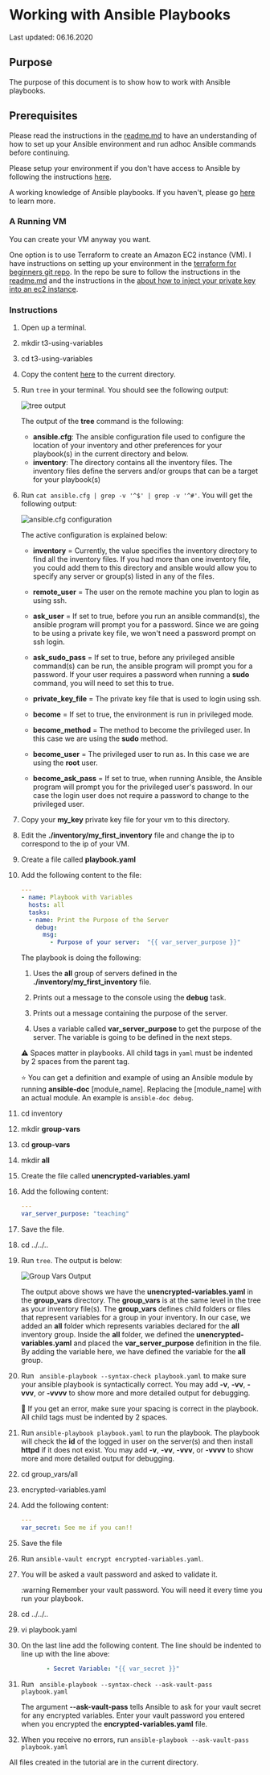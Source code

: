 # Working with Ansible Playbooks

Last updated: 06.16.2020

## Purpose

The purpose of this document is to show how to work with Ansible playbooks.

## Prerequisites

Please read the instructions in the [readme.md](../t1-getting-started/readme.md)
to have an understanding of how to set up your Ansible environment
and run adhoc Ansible commands before continuing.

Please setup your environment if you don't have access to Ansible by
following the instructions [here](../t1-getting-started/readme.md).

A working knowledge of Ansible playbooks.  If you haven't, please go
[here](../t2-using-playbooks) to learn more.

### A Running VM

You can create your VM anyway you want.

One option is to use Terraform to create an Amazon EC2 instance (VM).
I have instructions on setting up your environment in the
[terraform for beginners git repo](https://github.com/bretmullinix/terraform-for-beginners/tree/master/t1-getting-started).
In the repo be sure to follow the instructions in the
[readme.md](https://github.com/bretmullinix/terraform-for-beginners/tree/master/t1-getting-started/readme.md)
and the instructions in the
[ about how to inject your private key into an ec2 instance](https://github.com/bretmullinix/terraform-for-beginners/tree/master/t3-injecting-your-ssh-key-into-ec2-instance).


### Instructions

1. Open up a terminal.
1. mkdir t3-using-variables
1. cd t3-using-variables
1. Copy the content [here](../t1-getting-started) to the current directory.
1. Run `tree` in your terminal.  You should see the following output:

    ![tree output](../images/getting-started-with-playbooks-initial-dir-tree-structure.png)

    The output of the **tree** command is the following:
    
    - **ansible.cfg**: The ansible configuration file used to configure
    the location of your inventory and other preferences for your playbook(s)
    in the current directory and below.
    - **inventory**: The directory contains all the inventory files.
     The inventory files define the servers and/or groups
     that can be a target for your playbook(s)
    
1.  Run `cat ansible.cfg | grep -v '^$' | grep -v '^#'`.  You will get
the following output:

    ![ansible.cfg configuration](../images/getting-started-with-playbooks-ansible-cfg-contents.png)

    The active configuration is explained below:
    
      - **inventory** = Currently, the value specifies the inventory directory to
        find all the inventory files.  If you had more than one
        inventory file, you could add them to this directory and ansible
        would allow you to specify any server or group(s)
        listed in any of the files.
        
      - **remote_user** = The user on the remote machine you
        plan to login as using ssh.
        
      - **ask_user** = If set to true, before you run an ansible command(s),
        the ansible program will prompt you for a password.  Since we are going to
        be using a private key file, we won't need a password prompt on ssh
        login.
        
      - **ask_sudo_pass** = If set to true, before any privileged ansible
        command(s) can be run, the ansible program
        will prompt you for a password. If your user requires a
        password when running a **sudo** command, 
        you will need to set this to true.
        
      - **private_key_file** = The private key file that is used to login using
        ssh.
      
      - **become** = If set to true, the environment is run in privileged mode.
      
      - **become_method** = The method to become the privileged user.  In
      this case we are using the **sudo** method.
      
      - **become_user** = The privileged user to run as.  In this case
      we are using the **root** user.
      
      - **become_ask_pass** = If set to true, when running Ansible, the
      Ansible program will prompt you for the privileged user's password.  In our
      case the login user does not require a password to change to the
      privileged user.

1. Copy your **my_key** private key file for your vm to this directory.
1. Edit the **./inventory/my_first_inventory** file and change the ip to
correspond to the ip of your VM.
1. Create a file called **playbook.yaml**
1. Add the following content to the file:

    ```yaml
   ---
   - name: Playbook with Variables
      hosts: all
      tasks:
      - name: Print the Purpose of the Server
        debug:
          msg:
            - Purpose of your server:  "{{ var_server_purpose }}"
   ```
   
   The playbook is doing the following:
   
   1. Uses the **all** group of servers defined
   in the **./inventory/my_first_inventory** file.
   
   1. Prints out a message to the console using the **debug** task.
   
   1. Prints out a message containing the purpose of the server.
   
   1.  Uses a variable called **var_server_purpose** to get the purpose
   of the server.  The variable is going to be defined in the next steps.
   
   :warning: Spaces matter in playbooks.  All child tags in `yaml` must
   be indented by 2 spaces from the parent tag.
   
   :star: You can get a definition and example of using an Ansible module
   by running **ansible-doc** [module_name].  Replacing the [module_name]
   with an actual module.  An example is `ansible-doc debug`.

1. cd inventory
1. mkdir **group-vars**
1. cd **group-vars**
1. mkdir **all**
1. Create the file called **unencrypted-variables.yaml**
1. Add the following content:

    ```yaml
    ---
    var_server_purpose: "teaching"
   ```

1. Save the file.

1. cd ../../..

1. Run `tree`.  The output is below:

    ![Group Vars Output](../images/group-vars-unencrypted.png)
    
    The output above shows we have the **unencrypted-variables.yaml** in
    the **group_vars** directory.  The **group_vars** is at the same
    level in the tree as your inventory file(s).  The **group_vars**
    defines child folders or files that represent variables for a
    group in your inventory.  In our case, we added an **all** folder
    which represents variables declared for the **all** inventory group.
    Inside the **all** folder, we defined the **unencrypted-variables.yaml**
    and placed the **var_server_purpose** definition in the file.  By adding
    the variable here, we have defined the variable for the **all** group.

1. Run ` ansible-playbook --syntax-check playbook.yaml` to make
sure your ansible playbook is syntactically correct.  You may add **-v**,
**-vv**, **-vvv**, or **-vvvv** to show more and more detailed output for
debugging. 

    :eyes: If you get an error, make sure your spacing is correct in
    the playbook.  All child tags must be indented by 2 spaces.

1. Run `ansible-playbook playbook.yaml` to run the playbook.  The
playbook will check the **id** of the logged in user on the server(s) and then
install **httpd** if it does not exist.  You may add **-v**, **-vv**, **-vvv**,
or **-vvvv** to show more and more detailed output for debugging.

1. cd group_vars/all
1. encrypted-variables.yaml
1. Add the following content:

    ```yaml
    ---
    var_secret: See me if you can!!
    ```
1. Save the file

1. Run `ansible-vault encrypt encrypted-variables.yaml`.

1. You will be asked a vault password and asked to validate it.

    :warning Remember your vault password.  You will need it
    every time you run your playbook.

1. cd ../../..

1. vi playbook.yaml
1. On the last line add the following content.
The line should be indented to line up with the line above:

    ```yaml
           - Secret Variable: "{{ var_secret }}"
   ```
  
1. Run ` ansible-playbook --syntax-check --ask-vault-pass playbook.yaml` 

    The argument **--ask-vault-pass** tells Ansible to ask for your vault
    secret for any encrypted variables.  Enter your vault password you
    entered when you encrypted the **encrypted-variables.yaml** file.

1. When you receive no errors, run
`ansible-playbook --ask-vault-pass playbook.yaml`

All files created in the tutorial are in the current directory.